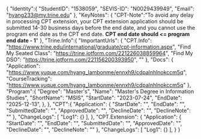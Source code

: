 {
	"Identity":{
		"StudentID": "1538059",
		"SEVIS-ID": "N0029439949",
		"Email": "hyang233@my.trine.edu"
	},
	"KeyNotes": {
		"CPT-Note":"To avoid any delay in processing CPT extension, your CPT extension application should be submitted 14-30 business days before the end date, and you cannot use the program end date as the CPT end date. **CPT end date should <= program end date - 1**"
	},
    "Trine.Info":{
		"ImportantUrls": {
			"CPT.Info": "https://www.trine.edu/international/graduate/cpt-information.aspx",
			"Find My Seated Class": "https://trine.jotform.com/221226038859964",
			"Find My DSO": "https://trine.jotform.com/221156200393950",
			""
		},
		"Docs": {
			"Application": "https://www.yuque.com/hyang_lambonme/ennxh9/cdpalnhlnokccm5q",
			"CourseTracking": "https://www.yuque.com/hyang_lambonme/ennxh9/cdpalnhlnokccm5q"
		},
		"Program":{
			"Degree": "Master's",
			"Name": "Master's Degree in Information Studies",
			"ShortName": "MSIS",
			"StartDate": "2023-07-24",
			"EndDate": "2025-12-13",
		},
    },
    "CPT":{
		"Application": {
			"StartDate": "",
			"EndDate": "",
			"SubmittedDate": "",
			"ApprovedDate": "",
			"DeclineDate": "",
			"DeclineNote": ""
		},
		"ChangeLogs": [
			"Log1": {}
		],
	},
	"CPT.Extension": {
		"Application": {
			"StartDate": "",
			"EndDate": "",
			"SubmittedDate": "",
			"ApprovedDate": "",
			"DeclineDate": "",
			"DeclineNote": ""
		},
		"ChangeLogs": [
			"Log1": {}
		],
	}
}
